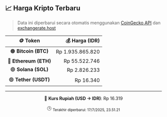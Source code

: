 

<!-- HARGA_KRIPTO -->
## 📈 Harga Kripto Terbaru

> Data ini diperbarui secara otomatis menggunakan [CoinGecko API](https://www.coingecko.com/) dan [exchangerate.host](https://exchangerate.host/)

<div align="center">

| 🪙 Token | 💰 Harga (IDR) |
|:------:|---------------:|
| 🟠 **Bitcoin (BTC)**   | Rp 1.935.865.820 |
| 🔵 **Ethereum (ETH)**  | Rp 55.522.746 |
| 🟣 **Solana (SOL)**    | Rp 2.826.233 |
| 🟢 **Tether (USDT)**   | Rp 16.340 |

---

💱 **Kurs Rupiah (USD → IDR)**: Rp 16.319

🕒 <sub>Terakhir diperbarui: 17/7/2025, 23.51.21</sub>

</div>
<!-- /HARGA_KRIPTO -->